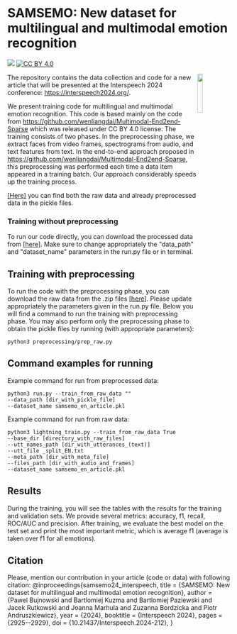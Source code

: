 # SAMSEMO: New dataset for multilingual and multimodal emotion recognition
[![](https://img.shields.io/badge/python-3.8+-blue.svg)](https://www.python.org/downloads/) [![CC BY 4.0][cc-by-shield]][cc-by]


<img align="right" src="img/HKUST.jpg" width="15%"/>

[cc-by]: http://creativecommons.org/licenses/by/4.0/
[cc-by-shield]: https://img.shields.io/badge/License-CC%20BY%204.0-lightgrey.svg

The repository contains the data collection and code for a new article that will be presented at the Interspeech 2024 conference: https://interspeech2024.org/.

We present training code for multilingual and multimodal emotion recognition. This code is based mainly on the code from https://github.com/wenliangdai/Multimodal-End2end-Sparse which was released under CC BY 4.0 license. The training consists of two phases. In the preprocessing phase, we extract faces from video frames, spectrograms from audio, and text features from text. In the end-to-end approach proposed in https://github.com/wenliangdai/Multimodal-End2end-Sparse, this preprocessing was performed each time a data item appeared in a training batch. Our approach considerably speeds up the training process.

[[Here]](https://huggingface.co/datasets/SamsungNLP/SAMSEMO/tree/main/data) you can find both the raw data and already preprocessed data in the pickle files.

### Training without preprocessing

To run our code directly, you can download the processed data from [[here]](https://huggingface.co/datasets/SamsungNLP/SAMSEMO/tree/main/data/pkl_files). Make sure to change appropriately the "data_path" and "dataset_name" parameters in the run.py file or in terminal.

## Training with preprocessing
To run the code with the preprocessing phase, you can download the raw data from the .zip files [[here]](https://huggingface.co/datasets/SamsungNLP/SAMSEMO/tree/main/data). Please update appropriately the parameters given in the run.py file. Below you will find a command to run the training with preprocessing phase.
You may also perform only the preprocessing phase to obtain the pickle files by running (with appropriate parameters):
```
python3 preprocessing/prep_raw.py
```

## Command examples for running
Example command for run from preprocessed data:
```
python3 run.py --train_from_raw_data ""
--data_path [dir_with_pickle_file]
--dataset_name samsemo_en_article.pkl
```


Example command for run from raw data:
```
python3 lightning_train.py --train_from_raw_data True
--base_dir [directory_with_raw_files]
--utt_names_path [dir_with_utterances_(text)]
--utt_file _split_EN.txt
--meta_path [dir_with_meta_file]
--files_path [dir_with_audio_and_frames]
--dataset_name samsemo_en_article.pkl
```


## Results
During the training, you will see the tables with the results for the training and validation sets. We provide several metrics: accuracy, f1, recall, ROC/AUC and precision. After training, we evaluate the best model on the test set and print the most important metric, which is average f1 (average is taken over f1 for all emotions).

## Citation
Please, mention our contribution in your article (code or data) with following citation:
@inproceedings{samsemo24_interspeech,
  title     = {SAMSEMO: New dataset for multilingual and multimodal emotion recognition},
  author    = {Pawel Bujnowski and Bartlomiej Kuzma and Bartlomiej Paziewski and Jacek Rutkowski and Joanna Marhula and Zuzanna Bordzicka and Piotr Andruszkiewicz},
  year      = {2024},
  booktitle = {Interspeech 2024},
  pages     = {2925--2929},
  doi       = {10.21437/Interspeech.2024-212},
}
